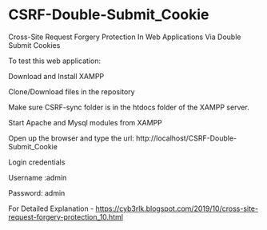 # CSRF-Double-Submit_Cookie
Cross-Site Request Forgery Protection In Web Applications Via Double Submit Cookies

To test this web application:

Download and Install XAMPP

Clone/Download files in the repository

Make sure CSRF-sync folder is in the htdocs folder of the XAMPP server.

Start Apache and Mysql modules from XAMPP

Open up the browser and type the url: http://localhost/CSRF-Double-Submit_Cookie

Login credentials

Username :admin

Password: admin

For Detailed Explanation - https://cyb3rlk.blogspot.com/2019/10/cross-site-request-forgery-protection_10.html

